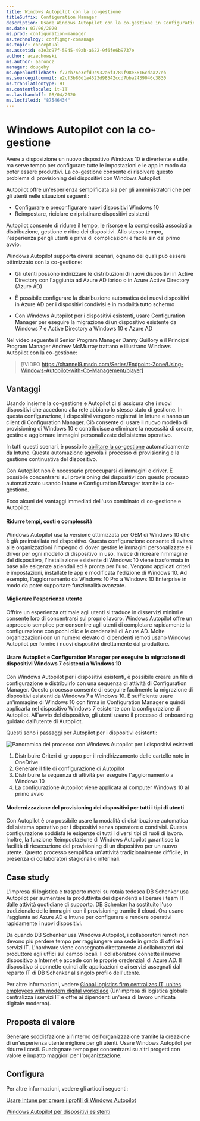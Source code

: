 ```yaml
---
title: Windows Autopilot con la co-gestione
titleSuffix: Configuration Manager
description: Usare Windows Autopilot con la co-gestione in Configuration Manager per semplificare la configurazione di nuovi dispositivi Windows 10.
ms.date: 07/06/2020
ms.prod: configuration-manager
ms.technology: configmgr-comanage
ms.topic: conceptual
ms.assetid: e3e3c97f-5945-49ab-a622-9f6fe6b9737e
author: aczechowski
ms.author: aaroncz
manager: dougeby
ms.openlocfilehash: f77cb76e3cfd9c932a6f3789f98e5616cdaa27eb
ms.sourcegitcommit: e2cf3b80d1a4523d98542ccd7bba2439046c3830
ms.translationtype: HT
ms.contentlocale: it-IT
ms.lasthandoff: 08/04/2020
ms.locfileid: "87546434"
---
```

# <a name="windows-autopilot-with-co-management"></a>Windows Autopilot con la co-gestione

Avere a disposizione un nuovo dispositivo Windows 10 è divertente e utile, ma serve tempo per configurare tutte le impostazioni e le app in modo da poter essere produttivi. La co-gestione consente di risolvere questo problema di provisioning dei dispositivi con Windows Autopilot.

Autopilot offre un'esperienza semplificata sia per gli amministratori che per gli utenti nelle situazioni seguenti:
- Configurare e preconfigurare nuovi dispositivi Windows 10  
- Reimpostare, riciclare e ripristinare dispositivi esistenti  

Autopilot consente di ridurre il tempo, le risorse e la complessità associati a distribuzione, gestione e ritiro dei dispositivi. Allo stesso tempo, l'esperienza per gli utenti è priva di complicazioni e facile sin dal primo avvio.

Windows Autopilot supporta diversi scenari, ognuno dei quali può essere ottimizzato con la co-gestione:

- Gli utenti possono indirizzare le distribuzioni di nuovi dispositivi in Active Directory con l'aggiunta ad Azure AD ibrido o in Azure Active Directory (Azure AD)  

- È possibile configurare la distribuzione automatica dei nuovi dispositivi in Azure AD per i dispositivi condivisi e in modalità tutto schermo  

- Con Windows Autopilot per i dispositivi esistenti, usare Configuration Manager per eseguire la migrazione di un dispositivo esistente da Windows 7 e Active Directory a Windows 10 e Azure AD  

Nel video seguente il Senior Program Manager Danny Guillory e il Principal Program Manager Andrew McMurray trattano e illustrano Windows Autopilot con la co-gestione:

> [!VIDEO https://channel9.msdn.com/Series/Endpoint-Zone/Using-Windows-Autopilot-with-Co-Management/player]



## <a name="benefits"></a>Vantaggi

Usando insieme la co-gestione e Autopilot ci si assicura che i nuovi dispositivi che accedono alla rete abbiano lo stesso stato di gestione. In questa configurazione, i dispositivi vengono registrati in Intune e hanno un client di Configuration Manager.  Ciò consente di usare il nuovo modello di provisioning di Windows 10 e contribuisce a eliminare la necessità di creare, gestire e aggiornare immagini personalizzate del sistema operativo. 

In tutti questi scenari, è possibile [abilitare la co-gestione](how-to-prepare-Win10.md) automaticamente da Intune. Questa automazione agevola il processo di provisioning e la gestione continuativa del dispositivo.

Con Autopilot non è necessario preoccuparsi di immagini e driver. È possibile concentrarsi sul provisioning dei dispositivi con questo processo automatizzato usando Intune e Configuration Manager tramite la co-gestione.


Ecco alcuni dei vantaggi immediati dell'uso combinato di co-gestione e Autopilot:

#### <a name="reduce-time-costs-and-complexity"></a>Ridurre tempi, costi e complessità
Windows Autopilot usa la versione ottimizzata per OEM di Windows 10 che è già preinstallata nel dispositivo. Questa configurazione consente di evitare alle organizzazioni l'impegno di dover gestire le immagini personalizzate e i driver per ogni modello di dispositivo in uso. Invece di ricreare l'immagine del dispositivo, l'installazione esistente di Windows 10 viene trasformata in base alle esigenze aziendali ed è pronta per l'uso. Vengono applicati criteri e impostazioni, installate le app e modificata l'edizione di Windows 10. Ad esempio, l'aggiornamento da Windows 10 Pro a Windows 10 Enterprise in modo da poter supportare funzionalità avanzate.

#### <a name="improve-the-user-experience"></a>Migliorare l'esperienza utente
Offrire un esperienza ottimale agli utenti si traduce in disservizi minimi e consente loro di concentrarsi sul proprio lavoro. Windows Autopilot offre un approccio semplice per consentire agli utenti di completare rapidamente la configurazione con pochi clic e le credenziali di Azure AD. Molte organizzazioni con un numero elevato di dipendenti remoti usano Windows Autopilot per fornire i nuovi dispositivi direttamente dal produttore.

#### <a name="use-autopilot-and-configuration-manager-to-migrate-existing-windows-7-devices-to-windows-10"></a>Usare Autopilot e Configuration Manager per eseguire la migrazione di dispositivi Windows 7 esistenti a Windows 10
Con Windows Autopilot per i dispositivi esistenti, è possibile creare un file di configurazione e distribuirlo con una sequenza di attività di Configuration Manager. Questo processo consente di eseguire facilmente la migrazione di dispositivi esistenti da Windows 7 a Windows 10. È sufficiente usare un'immagine di Windows 10 con firma in Configuration Manager e quindi applicarla nel dispositivo Windows 7 esistente con la configurazione di Autopilot. All'avvio del dispositivo, gli utenti usano il processo di onboarding guidato dall'utente di Autopilot.

Questi sono i passaggi per Autopilot per i dispositivi esistenti:

![Panoramica del processo con Windows Autopilot per i dispositivi esistenti](media/autopilot-for-existing-devices.png)

1. Distribuire Criteri di gruppo per il reindirizzamento delle cartelle note in OneDrive
2. Generare il file di configurazione di Autopilot
3. Distribuire la sequenza di attività per eseguire l'aggiornamento a Windows 10
4. La configurazione Autopilot viene applicata al computer Windows 10 al primo avvio

#### <a name="modernizing-device-provisioning-for-all-types-of-workers"></a>Modernizzazione del provisioning dei dispositivi per tutti i tipi di utenti
Con Autopilot è ora possibile usare la modalità di distribuzione automatica del sistema operativo per i dispositivi senza operatore o condivisi. Questa configurazione soddisfa le esigenze di tutti i diversi tipi di ruoli di lavoro. Inoltre, la funzione Reimpostazione di Windows Autopilot garantisce la facilità di riesecuzione del provisioning di un dispositivo per un nuovo utente. Questo processo semplifica un'attività tradizionalmente difficile, in presenza di collaboratori stagionali o interinali. 



## <a name="case-study"></a>Case study

L'impresa di logistica e trasporto merci su rotaia tedesca DB Schenker usa Autopilot per aumentare la produttività dei dipendenti e liberare i team IT dalle attività quotidiane di supporto. DB Schenker ha sostituito l'uso tradizionale delle immagini con il provisioning tramite il cloud. Ora usano l'aggiunta ad Azure AD e Intune per configurare e rendere operativi rapidamente i nuovi dispositivi. 

Da quando DB Schenker usa Windows Autopilot, i collaboratori remoti non devono più perdere tempo per raggiungere una sede in grado di offrire i servizi IT. L'hardware viene consegnato direttamente ai collaboratori dal produttore agli uffici sul campo locali. Il collaboratore connette il nuovo dispositivo a Internet e accede con le proprie credenziali di Azure AD. Il dispositivo si connette quindi alle applicazioni e ai servizi assegnati dal reparto IT di DB Schenker al singolo profilo dell'utente.

Per altre informazioni, vedere [Global logistics firm centralizes IT, unites employees with modern digital workplace](https://customers.microsoft.com/story/db-schenker-travel-transportation-windows-10) (Un'impresa di logistica globale centralizza i servizi IT e offre ai dipendenti un'area di lavoro unificata digitale moderna).



## <a name="value-proposition"></a>Proposta di valore

Generare soddisfazione all'interno dell'organizzazione tramite la creazione di un'esperienza utente migliore per gli utenti. Usare Windows Autopilot per ridurre i costi. Guadagnare tempo per concentrarsi su altri progetti con valore e impatto maggiori per l'organizzazione.



## <a name="configure"></a>Configura

Per altre informazioni, vedere gli articoli seguenti:

[Usare Intune per creare i profili di Windows Autopilot](https://docs.microsoft.com/intune/enrollment-autopilot)

[Windows Autopilot per dispositivi esistenti](../../autopilot/existing-devices.md)
